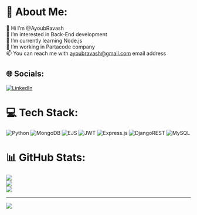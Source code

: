 # 💫 About Me:
👋 Hi I’m @AyoubRavash<br> 👀 I’m interested in Back-End development<br> 🌱 I’m currently learning Node.js<br> 💞️ I’m working in Partacode company<br> 📫 You can reach me with ayoubravash@gmail.com email address


## 🌐 Socials:
[![LinkedIn](https://img.shields.io/badge/LinkedIn-%230077B5.svg?logo=linkedin&logoColor=white)](https://www.linkedin.com/in/ayoub-ravash-41752631a) 

# 💻 Tech Stack:
![Python](https://img.shields.io/badge/python-3670A0?style=for-the-badge&logo=python&logoColor=ffdd54) ![MongoDB](https://img.shields.io/badge/MongoDB-%234ea94b.svg?style=for-the-badge&logo=mongodb&logoColor=white) ![EJS](https://img.shields.io/badge/ejs-%23B4CA65.svg?style=for-the-badge&logo=ejs&logoColor=black) ![JWT](https://img.shields.io/badge/JWT-black?style=for-the-badge&logo=JSON%20web%20tokens) ![Express.js](https://img.shields.io/badge/express.js-%23404d59.svg?style=for-the-badge&logo=express&logoColor=%2361DAFB) ![DjangoREST](https://img.shields.io/badge/DJANGO-REST-ff1709?style=for-the-badge&logo=django&logoColor=white&color=ff1709&labelColor=gray) ![MySQL](https://img.shields.io/badge/mysql-4479A1.svg?style=for-the-badge&logo=mysql&logoColor=white)
# 📊 GitHub Stats:
![](https://github-readme-stats.vercel.app/api?username=AyoubRavash&theme=shadow_green&hide_border=false&include_all_commits=false&count_private=false)<br/>
![](https://github-readme-streak-stats.herokuapp.com/?user=AyoubRavash&theme=shadow_green&hide_border=false)<br/>
![](https://github-readme-stats.vercel.app/api/top-langs/?username=AyoubRavash&theme=shadow_green&hide_border=false&include_all_commits=false&count_private=false&layout=compact)

---
[![](https://visitcount.itsvg.in/api?id=AyoubRavash&icon=2&color=12)](https://visitcount.itsvg.in)

<!-- Proudly created with GPRM ( https://gprm.itsvg.in ) -->
